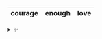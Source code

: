 | courage | enough | love |
| :-----: | :----: | :--: |

<details>
  <summary>✨</summary>
  These words are chosen at random each day. New words will appear here tomorrow morning.
</details>